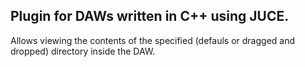 <h2>Plugin for DAWs written in C++ using JUCE.</h2>

Allows viewing the contents of the specified (defauls or dragged and dropped) directory inside the DAW.



